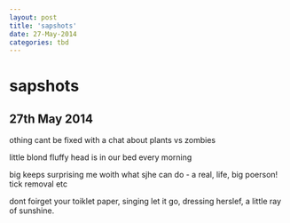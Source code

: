 ```yaml
---
layout: post
title: 'sapshots'
date: 27-May-2014
categories: tbd
---
```


# sapshots

## 27th May 2014

othing cant be fixed with a chat about plants vs zombies

little blond fluffy head is in our bed every morning

big keeps surprising me woith what sjhe can do - a real,   life, big poerson! tick removal etc

dont foirget your toiklet paper, singing let it go, dressing herslef, a little ray of sunshine.
